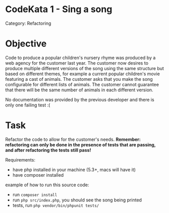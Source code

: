 # CodeKata 1 - Sing a song
Category: Refactoring

# Objective
Code to produce a popular children's nursery rhyme was produced by a web agency for the customer last year. The customer now desires to produce multiple different versions of the song using the same structure but based on different themes, for example a current popular children's movie featuring a cast of animals. The customer asks that you make the song configurable for different lists of animals. The customer cannot guarantee that there will be the same number of animals in each different version.

No documentation was provided by the previous developer and there is only one failing test :(

# Task
Refactor the code to allow for the customer's needs.
**Remember: refactoring can only be done in the presence of tests that are passing, and after refactoring the tests still pass!**

Requirements:
- have php installed in your machine (5.3+, macs will have it)
- have composer installed

example of how to run this source code:
- run `composer install`
- run `php src/index.php`, you should see the song being printed
- tests, run `php vendor/bin/phpunit tests/`
